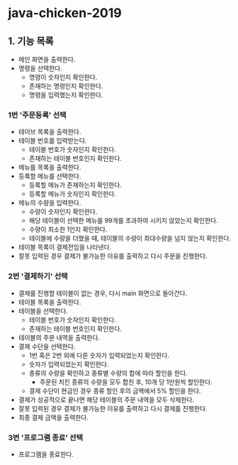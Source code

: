 # java-chicken-2019

## 1. 기능 목록
- 메인 화면을 출력한다.
- 명령을 선택한다.
	- 명령이 숫자인지 확인한다.
	- 존재하는 명령인지 확인한다.
	- 명령을 입력했는지 확인한다.

### 1번 '주문등록' 선택
- 테이브 목록을 출력한다.
- 테이블 번호를 입력받는다.
	- 테이블 번호가 숫자인지 확인한다.
	- 존재하는 테이블 번호인지 확인한다.
- 메뉴를 목록을 출력한다.
- 등록할 메뉴를 선택한다.
	- 등록할  메뉴가 존재하는지 확인한다.
	- 등록할 메뉴가 숫자인지 확인한다.
- 메뉴의 수량을 입력한다.
	- 수량이 숫자인지 확인한다.
	- 해당 테이블이 선택한 메뉴를 99개를 초과하여 시키지 않았는지 확인한다.
	- 수량이 최소한 1인지 확인한다.
	- 테이블에 수량을 더했을 때, 테이블의 수량이 최대수량을 넘지 않는지 확인한다.
- 테이블 목록이 결제전임을 나타낸다.
- 잘못 입력된 경우 결제가 불가능한 이유를 출력하고 다시 주문을 진행한다.

### 2번 '결제하기' 선택
- 결제를 진행할 테이블이 없는 경우, 다시 main 화면으로 돌아간다.
- 테이블 목록을 출력한다.
- 테이블을 선택한다.
	- 테이블 번호가 숫자인지 확인한다.
	- 존재하는 테이블 번호인지 확인한다.
- 테이블의 주문 내역을 출력한다.
- 결제 수단을 선택한다.
	- 1번 혹은 2번 외에 다른 숫자가 입력되었는지 확인한다.
	- 숫자가 입력되었는지 확인한다.
	- 종류의 수량을 확인하고 종류별 수량의 합에 따라 할인을 한다.
		- 주문된 치킨 종류의 수량을 모두 합친 후, 10개 당 1만원씩 할인한다.
	- 결제 수단이 현금인 경우 종류 할인 후의 금액에서 5% 할인을 한다.
- 결제가 성공적으로 끝나면 해당 테이블의 주문 내역을 모두 삭제한다.
- 잘못 입력된 경우 결제가 불가능한 이유를 출력하고 다시 결제를 진행한다.
- 최종 결제 금액을 출력한다.

### 3번 '프로그램 종료' 선택
- 프로그램을 종료한다.